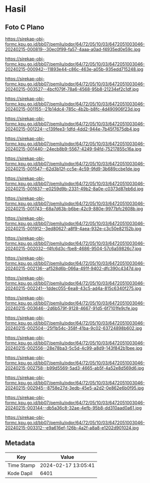 # Hasil

## Foto C Plano

https://sirekap-obj-formc.kpu.go.id/bb07/pemilu/pdpr/64/72/05/10/03/6472051003046-20240215-000819--30ec0f99-fa57-4aaa-a0ad-f4935ed0e59c.jpg

https://sirekap-obj-formc.kpu.go.id/bb07/pemilu/pdpr/64/72/05/10/03/6472051003046-20240215-000942--11893e44-c86c-463e-a05b-935edd715248.jpg

https://sirekap-obj-formc.kpu.go.id/bb07/pemilu/pdpr/64/72/05/10/03/6472051003046-20240215-003527--4bcf079f-78a6-4568-95b8-21234ef2c1df.jpg

https://sirekap-obj-formc.kpu.go.id/bb07/pemilu/pdpr/64/72/05/10/03/6472051003046-20240215-001155--21b14dc4-785c-4b2b-b8fc-4d490906f23d.jpg

https://sirekap-obj-formc.kpu.go.id/bb07/pemilu/pdpr/64/72/05/10/03/6472051003046-20240215-001224--c139fee3-1dfd-4dd2-944e-7b45f7675db4.jpg

https://sirekap-obj-formc.kpu.go.id/bb07/pemilu/pdpr/64/72/05/10/03/6472051003046-20240215-001440--24ecb8b9-5567-4249-94fd-75217855c16a.jpg

https://sirekap-obj-formc.kpu.go.id/bb07/pemilu/pdpr/64/72/05/10/03/6472051003046-20240215-001547--62d3b12f-cc5e-4c59-9fd9-3b689ccbe1de.jpg

https://sirekap-obj-formc.kpu.go.id/bb07/pemilu/pdpr/64/72/05/10/03/6472051003046-20240215-001637--e0259d9b-2331-49b2-8a0e-c0373d87eb6d.jpg

https://sirekap-obj-formc.kpu.go.id/bb07/pemilu/pdpr/64/72/05/10/03/6472051003046-20240215-001743--68a7d63b-b6be-42c9-880e-9977bfc2608b.jpg

https://sirekap-obj-formc.kpu.go.id/bb07/pemilu/pdpr/64/72/05/10/03/6472051003046-20240215-001912--3ed80627-a8f9-4aea-932e-c3c50e82152b.jpg

https://sirekap-obj-formc.kpu.go.id/bb07/pemilu/pdpr/64/72/05/10/03/6472051003046-20240215-002032--f4fc6d3c-fbe8-4686-9504-57c6a59826c7.jpg

https://sirekap-obj-formc.kpu.go.id/bb07/pemilu/pdpr/64/72/05/10/03/6472051003046-20240215-002136--af528d6b-066a-491f-9402-dfc390c4347d.jpg

https://sirekap-obj-formc.kpu.go.id/bb07/pemilu/pdpr/64/72/05/10/03/6472051003046-20240215-002241--1ddec055-6ea8-43c5-ad4a-815c6340f275.jpg

https://sirekap-obj-formc.kpu.go.id/bb07/pemilu/pdpr/64/72/05/10/03/6472051003046-20240215-003646--2d6b579f-9128-4667-91d5-6f7101fe9cfe.jpg

https://sirekap-obj-formc.kpu.go.id/bb07/pemilu/pdpr/64/72/05/10/03/6472051003046-20240215-002504--25f1b54c-358f-41ba-9c02-63724898b602.jpg

https://sirekap-obj-formc.kpu.go.id/bb07/pemilu/pdpr/64/72/05/10/03/6472051003046-20240215-002556--28e78ba3-5c5d-4c99-a8d9-143f842b1bee.jpg

https://sirekap-obj-formc.kpu.go.id/bb07/pemilu/pdpr/64/72/05/10/03/6472051003046-20240215-002758--b99d5569-5ad3-4665-ab5f-4a52e8d569d6.jpg

https://sirekap-obj-formc.kpu.go.id/bb07/pemilu/pdpr/64/72/05/10/03/6472051003046-20240215-002945--8758e27d-3edb-45e5-a2d2-0e862e6b0f95.jpg

https://sirekap-obj-formc.kpu.go.id/bb07/pemilu/pdpr/64/72/05/10/03/6472051003046-20240215-003144--db5a36c8-32ae-4efb-95b8-dd310aad0a61.jpg

https://sirekap-obj-formc.kpu.go.id/bb07/pemilu/pdpr/64/72/05/10/03/6472051003046-20240215-003312--e9a616ef-126b-4a2f-a8a8-e1202d901024.jpg


## Metadata

| Key        | Value               |
| ---------- | ------------------- |
| Time Stamp | 2024-02-17 13:05:41 |
| Kode Dapil | 6401                |



